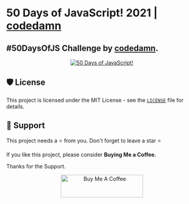 # 50 Days of JavaScript! 2021 | [codedamn](https://codedamn.com/50-days-of-js)

## #50DaysOfJS Challenge by [codedamn](https://codedamn.com/50-days-of-js).

<div align="center">
<a href="https://codedamn.com/50-days-of-js"><img src="https://images.weserv.nl/?url=https%3A%2F%2Fcodedamn.com%2Fassets%2Fimages%2F50daysofjs%2Fjs.gif&w=640&q=75" alt="50 Days of JavaScript!"></a>
</div>

## 🛡️ License

This project is licensed under the MIT License - see the [`LICENSE`](LICENSE) file for details.

## 🙏 Support

This project needs a ⭐️ from you. Don't forget to leave a star ⭐️

If you like this project, please consider <b>Buying Me a Coffee.</b> 

Thanks for the Support.

<div align="center">
<a href="https://www.buymeacoffee.com/syedsohan" target="_blank"><center><img src="https://cdn.buymeacoffee.com/buttons/v2/default-yellow.png" alt="Buy Me A Coffee" style="height: 60px !important;width: 217px !important;"></center></a>
</div>

